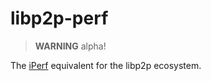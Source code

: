 # libp2p-perf

> **WARNING** alpha!

The [iPerf](https://en.wikipedia.org/wiki/Iperf) equivalent for the libp2p
ecosystem.
